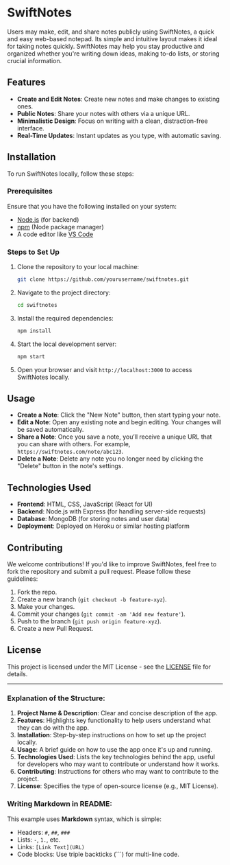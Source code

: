 # SwiftNotes 

Users may make, edit, and share notes publicly using SwiftNotes, a quick and easy web-based notepad. Its simple and intuitive layout makes it ideal for taking notes quickly. SwiftNotes may help you stay productive and organized whether you're writing down ideas, making to-do lists, or storing crucial information.

## Features
- **Create and Edit Notes**: Create new notes and make changes to existing ones.
- **Public Notes**: Share your notes with others via a unique URL.
- **Minimalistic Design**: Focus on writing with a clean, distraction-free interface.
- **Real-Time Updates**: Instant updates as you type, with automatic saving.

## Installation

To run SwiftNotes locally, follow these steps:

### Prerequisites
Ensure that you have the following installed on your system:
- [Node.js](https://nodejs.org/) (for backend)
- [npm](https://www.npmjs.com/) (Node package manager)
- A code editor like [VS Code](https://code.visualstudio.com/)

### Steps to Set Up

1. Clone the repository to your local machine:
   ```bash
   git clone https://github.com/yourusername/swiftnotes.git
   ```

2. Navigate to the project directory:
   ```bash
   cd swiftnotes
   ```

3. Install the required dependencies:
   ```bash
   npm install
   ```

4. Start the local development server:
   ```bash
   npm start
   ```

5. Open your browser and visit `http://localhost:3000` to access SwiftNotes locally.

## Usage

- **Create a Note**: Click the "New Note" button, then start typing your note.
- **Edit a Note**: Open any existing note and begin editing. Your changes will be saved automatically.
- **Share a Note**: Once you save a note, you’ll receive a unique URL that you can share with others. For example, `https://swiftnotes.com/note/abc123`.
- **Delete a Note**: Delete any note you no longer need by clicking the "Delete" button in the note's settings.

## Technologies Used

- **Frontend**: HTML, CSS, JavaScript (React for UI)
- **Backend**: Node.js with Express (for handling server-side requests)
- **Database**: MongoDB (for storing notes and user data)
- **Deployment**: Deployed on Heroku or similar hosting platform

## Contributing

We welcome contributions! If you'd like to improve SwiftNotes, feel free to fork the repository and submit a pull request. Please follow these guidelines:

1. Fork the repo.
2. Create a new branch (`git checkout -b feature-xyz`).
3. Make your changes.
4. Commit your changes (`git commit -am 'Add new feature'`).
5. Push to the branch (`git push origin feature-xyz`).
6. Create a new Pull Request.

## License

This project is licensed under the MIT License - see the [LICENSE](LICENSE) file for details.

---

### Explanation of the Structure:
1. **Project Name & Description**: Clear and concise description of the app.
2. **Features**: Highlights key functionality to help users understand what they can do with the app.
3. **Installation**: Step-by-step instructions on how to set up the project locally.
4. **Usage**: A brief guide on how to use the app once it's up and running.
5. **Technologies Used**: Lists the key technologies behind the app, useful for developers who may want to contribute or understand how it works.
6. **Contributing**: Instructions for others who may want to contribute to the project.
7. **License**: Specifies the type of open-source license (e.g., MIT License).

### Writing Markdown in README:
This example uses **Markdown** syntax, which is simple:
- Headers: `#`, `##`, `###`
- Lists: `-`, `1.`, etc.
- Links: `[Link Text](URL)`
- Code blocks: Use triple backticks (\`\`\`) for multi-line code.

